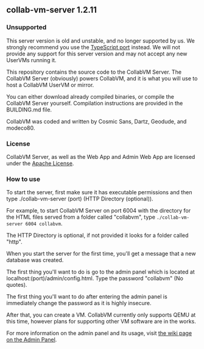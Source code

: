 ## collab-vm-server 1.2.11

### Unsupported

This server version is old and unstable, and no longer supported by us. We strongly recommend you use the [TypeScript port](https://github.com/computernewb/collabvm-1.2.ts) instead. We will not provide any support for this server version and may not accept any new UserVMs running it.

This repository contains the source code to the CollabVM Server. The CollabVM Server (obviously) powers CollabVM, and it is what you will use to host a CollabVM UserVM or mirror.

You can either download already compiled binaries, or compile the CollabVM Server yourself. Compilation instructions are provided in the BUILDING.md file. 

CollabVM was coded and written by Cosmic Sans, Dartz, Geodude, and modeco80.

### License
CollabVM Server, as well as the Web App and Admin Web App are licensed under the [Apache License](https://www.apache.org/licenses/LICENSE-2.0).

### How to use
To start the server, first make sure it has executable permissions and then type ./collab-vm-server (port) (HTTP Directory (optional)). 

For example, to start CollabVM Server on port 6004 with the directory for the HTML files served from a folder called "collabvm", type `./collab-vm-server 6004 collabvm`.

The HTTP Directory is optional, if not provided it looks for a folder called "http".

When you start the server for the first time, you'll get a message that a new database was created. 

The first thing you'll want to do is go to the admin panel which is located at localhost:(port)/admin/config.html. Type the password "collabvm" (No quotes). 

The first thing you'll want to do after entering the admin panel is immediately change the password as it is highly insecure.

After that, you can create a VM. CollabVM currently only supports QEMU at this time, however plans for supporting other VM software are in the works.

For more information on the admin panel and its usage, visit [the wiki page on the Admin Panel](https://computernewb.com/wiki/CollabVM%20Server%201.x/Admin%20Panel).
